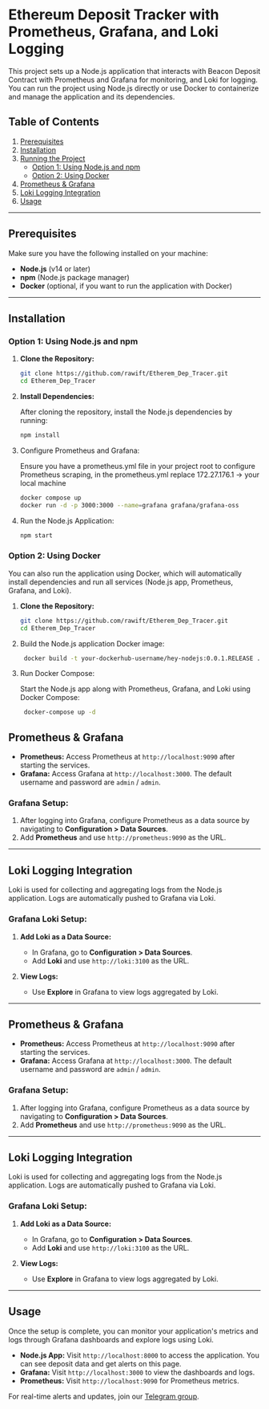 # Ethereum Deposit Tracker with Prometheus, Grafana, and Loki Logging
 This project sets up a Node.js application that interacts with Beacon Deposit Contract with Prometheus and Grafana for monitoring, and Loki for logging. You can run the project using Node.js directly or use Docker to containerize and manage the application and its dependencies.
## Table of Contents
1. [Prerequisites](#prerequisites)
2. [Installation](#installation)
3. [Running the Project](#running-the-project)
   - [Option 1: Using Node.js and npm](#option-1-using-nodejs-and-npm)
   - [Option 2: Using Docker](#option-2-using-docker)
4. [Prometheus & Grafana](#prometheus--grafana)
5. [Loki Logging Integration](#loki-logging-integration)
6. [Usage](#usage)
---
## Prerequisites
Make sure you have the following installed on your machine:
- **Node.js** (v14 or later)
- **npm** (Node.js package manager)
- **Docker** (optional, if you want to run the application with Docker)
---
## Installation
### Option 1: Using Node.js and npm

1. **Clone the Repository:**

   ```bash
   git clone https://github.com/rawift/Etherem_Dep_Tracer.git
   cd Etherem_Dep_Tracer


2.  **Install Dependencies:**
   
     After cloning the repository, install the Node.js dependencies by running:
    ```bash
    npm install

3.  Configure Prometheus and Grafana:

     Ensure you have a prometheus.yml file in your project root to configure Prometheus scraping, in the prometheus.yml replace 172.27.176.1 -> your local machine
     ```bash
    docker compose up
    docker run -d -p 3000:3000 --name=grafana grafana/grafana-oss

4.  Run the Node.js Application:
    ```bash
    npm start

  ### Option 2: Using Docker
  You can also run the application using Docker, which will automatically install dependencies and run all services (Node.js app, Prometheus, Grafana, and Loki).

  1. **Clone the Repository:**

     ```bash
     git clone https://github.com/rawift/Etherem_Dep_Tracer.git
     cd Etherem_Dep_Tracer

  2. Build the Node.js application Docker image:

     ```bash
      docker build -t your-dockerhub-username/hey-nodejs:0.0.1.RELEASE .
  3. Run Docker Compose:

     Start the Node.js app along with Prometheus, Grafana, and Loki using Docker Compose:
     ```bash
      docker-compose up -d


   ## Prometheus & Grafana

- **Prometheus:** Access Prometheus at `http://localhost:9090` after starting the services.
- **Grafana:** Access Grafana at `http://localhost:3000`. The default username and password are `admin` / `admin`.

### Grafana Setup:

1. After logging into Grafana, configure Prometheus as a data source by navigating to **Configuration > Data Sources**.
2. Add **Prometheus** and use `http://prometheus:9090` as the URL.

---

## Loki Logging Integration

Loki is used for collecting and aggregating logs from the Node.js application. Logs are automatically pushed to Grafana via Loki.

### Grafana Loki Setup:

1. **Add Loki as a Data Source:**
   - In Grafana, go to **Configuration > Data Sources**.
   - Add **Loki** and use `http://loki:3100` as the URL.

2. **View Logs:**
   - Use **Explore** in Grafana to view logs aggregated by Loki.

---

## Prometheus & Grafana

- **Prometheus:** Access Prometheus at `http://localhost:9090` after starting the services.
- **Grafana:** Access Grafana at `http://localhost:3000`. The default username and password are `admin` / `admin`.

### Grafana Setup:

1. After logging into Grafana, configure Prometheus as a data source by navigating to **Configuration > Data Sources**.
2. Add **Prometheus** and use `http://prometheus:9090` as the URL.

---

## Loki Logging Integration

Loki is used for collecting and aggregating logs from the Node.js application. Logs are automatically pushed to Grafana via Loki.

### Grafana Loki Setup:

1. **Add Loki as a Data Source:**
   - In Grafana, go to **Configuration > Data Sources**.
   - Add **Loki** and use `http://loki:3100` as the URL.

2. **View Logs:**
   - Use **Explore** in Grafana to view logs aggregated by Loki.

---

## Usage

Once the setup is complete, you can monitor your application's metrics and logs through Grafana dashboards and explore logs using Loki.

- **Node.js App:** Visit `http://localhost:8000` to access the application. You can see deposit data and get alerts on this page.
- **Grafana:** Visit `http://localhost:3000` to view the dashboards and logs.
- **Prometheus:** Visit `http://localhost:9090` for Prometheus metrics.

For real-time alerts and updates, join our [Telegram group](https://t.me/eth_dep_alert).



 
